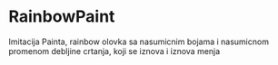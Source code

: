 # RainbowPaint
Imitacija Painta, rainbow olovka sa nasumicnim bojama i nasumicnom promenom debljine crtanja, koji se iznova i iznova menja
